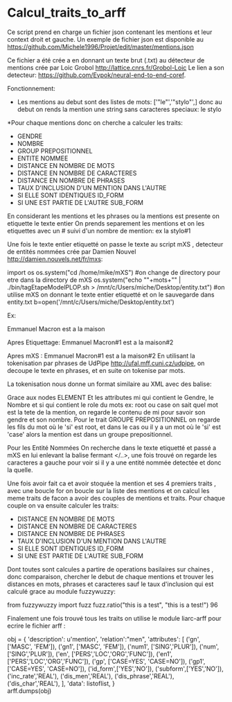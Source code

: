 # Calcul_traits_to_arff

Ce script prend en charge un fichier json contenant les mentions et leur context droit et gauche.
Un exemple de fichier json est disponible au  https://github.com/Michele1996/Projet/edit/master/mentions.json

Ce fichier a été crée a en donnant un texte brut (.txt) au détecteur de mentions crée par Loic Grobol http://lattice.cnrs.fr/Grobol-Loic
Le lien a son detecteur: https://github.com/Evpok/neural-end-to-end-coref.

Fonctionnement:

* Les mentions au debut sont des listes de mots: ['"le"','"stylo"',]  donc au debut on  rends la mention une string sans caracteres speciaux: le stylo

*Pour chaque mentions donc on cherche a calculer les traits:
 - GENDRE
 - NOMBRE
 - GROUP PREPOSITIONNEL
 - ENTITE NOMMEE
 - DISTANCE EN NOMBRE DE MOTS
 - DISTANCE EN NOMBRE DE CARACTERES
 - DISTANCE EN NOMBRE DE PHRASES
 - TAUX D'INCLUSION D'UN MENTION DANS L'AUTRE
 - SI ELLE SONT IDENTIQUES ID_FORM
 - SI UNE EST PARTIE DE L'AUTRE SUB_FORM


En considerant les mentions et les phrases ou la mentions est presente on etiquette le texte entier
On prends separement les mentions et on les etiquettes avec un # suivi d'un nombre de mention: ex la stylo#1

Une fois le texte entier etiquetté on passe le texte au script mXS , detecteur de entités nommées crée par Damien Nouvel http://damien.nouvels.net/fr/mxs:

 import os
            os.system("cd /home/mike/mXS")  #on change de directory pour etre dans la directory de mXS
            os.system("echo \""+mots+"\" | ./bin/tagEtapeModelPLOP.sh > /mnt/c/Users/miche/Desktop/entity.txt") #on utilise mXS on donnant le texte entier etiquetté et on le sauvegarde dans entity.txt
            b=open('/mnt/c/Users/miche/Desktop/entity.txt')

Ex:

Emmanuel Macron est a la maison

Apres Etiquettage: Emmanuel Macron#1 est a la maison#2

Apres mXS : <pers> Emmanuel Macron</pers>#1 est a la maison#2
En utilisant la tokenisation par phrases de UdPipe http://ufal.mff.cuni.cz/udpipe,  on decoupe le texte en phrases,  et en suite on tokenise par mots.

La tokenisation nous donne un format similaire au XML avec des balise:

<!ELEMENT    corpus     (SENTENCE*)>
<!ELEMENT    SENTENCE   (NODE*)>
<!ATTLIST    SENTENCE    ord           CDATA        #REQUIRED
                         alloc         CDATA        #REQUIRED>
<!ELEMENT    NODE   (NODE*)>
<!ATTLIST    NODE        ord           CDATA        #REQUIRED
                         alloc         CDATA        #REQUIRED
                         form          CDATA        #REQUIRED
                         lem           CDATA        #REQUIRED
                         mi            CDATA        #REQUIRED  #Contient Gendre et nombre
                         si            CDATA        #REQUIRED   #peut etre  'root', 'case' et 'det'
                         sub           CDATA        #REQUIRED>

Grace aux nodes ELEMENT Et les attributes mi  qui contient le Gendre, le Nombre et  si qui contient le role du mots ex: root ou case on sait quel mot est la tete de la mention, on regarde le contenu de mi pour savoir son gendre et son nombre.
Pour le trait GROUPE PREPOSITIONNEL on regarde les fils du mot où le 'si' est root, et dans le cas ou il y a un mot où le 'si' est 'case' alors la mention est dans un groupe prepositionnel.

Pour les Entité Nommées On recherche dans le texte etiquetté et passé a mXS en lui enlevant la balise fermant </..>, une fois trouvé on regarde les caracteres a gauche pour voir si il y a une entité nommée detectée et donc la quelle.

Une fois avoir fait ca et avoir stoquée la mention et ses 4 premiers traits , avec une boucle for on boucle sur la liste des mentions et on calcul les meme traits de facon a avoir des couples de mentions et traits. Pour chaque couple on va ensuite calculer les traits:

- DISTANCE EN NOMBRE DE MOTS
 - DISTANCE EN NOMBRE DE CARACTERES
 - DISTANCE EN NOMBRE DE PHRASES
 - TAUX D'INCLUSION D'UN MENTION DANS L'AUTRE
 - SI ELLE SONT IDENTIQUES ID_FORM
 - SI UNE EST PARTIE DE L'AUTRE SUB_FORM

Dont toutes sont calcules a partire de operations basilaires sur chaines , donc comparaison, chercher le debut de chaque mentions et trouver les distances en mots, phrases et caracteres sauf le taux d'inclusion qui est calculé grace au module fuzzywuzzy:

from fuzzywuzzy import fuzz
fuzz.ratio("this is a test", "this is a test!")
 96
 
Finalement une fois trouvé tous les traits on utilise le module liarc-arff pour ecrire le fichier arff :

obj = {
                          'description': u'mention',
                          'relation':"men",
                          'attributes': [
                          ('gn', ['MASC', 'FEM']),
                          ('gn1', ['MASC', 'FEM']),
                          ('num1', ['SING','PLUR']),
                          ('num', ['SING','PLUR']),
                          ('en', ['PERS','LOC','ORG','FUNC']),
                          ('en1', ['PERS','LOC','ORG','FUNC']),
                          ('gp', ['CASE=YES', 'CASE=NO']),
                          ('gp1', ['CASE=YES', 'CASE=NO']),
                          ('id_form',['YES','NO']),
                          ('subform',['YES','NO']),
                          ('inc_rate','REAL'),
                          ('dis_men','REAL'),
                          ('dis_phrase','REAL'),
                          ('dis_char','REAL'),
                        ],
                         'data': listoflist,
                       }                  
                arff.dumps(obj)
